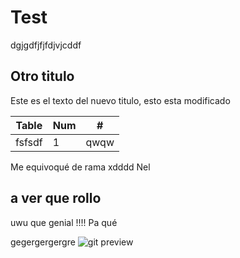 # Test

dgjgdfjfjfdjvjcddf

## Otro titulo

Este es el texto del nuevo titulo, esto esta modificado

| Table | Num | # |
| - | - | - |
| fsfsdf | 1 | qwqw |

Me equivoqué de rama xdddd
Nel
## a ver que rollo
uwu que genial !!!!
Pa qué

gegergergergre
![git preview](https://images.unsplash.com/photo-1556075798-4825dfaaf498?ixlib=rb-1.2.1&q=80&fm=jpg&crop=entropy&cs=tinysrgb&w=2000&fit=max&ixid=eyJhcHBfaWQiOjExNzczfQ)